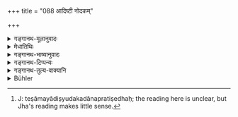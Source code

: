 +++
title = "088 आदिष्टी नोदकम्"

+++

<details><summary>गङ्गानथ-मूलानुवादः</summary>

The person under instruction shall not make water-offerings till the completion of his pupilage; at its completion, he becomes pure in three days, after having made the water-offerings.
</details>

<details><summary>मेधातिथिः</summary>

आदेश आदिष्टम् । व्रतादेशनसंबन्धाद् रूढिरूपेण ब्रह्मचार्य् उच्यते । तस्य ब्रह्मचर्याश्रमस्थस्य सतो ये सपिण्डाः प्रमीयन्ते तेषाम् अयम् अनिष्टोदकदानप्रतिषेधः[^१९९] । प्राक्प्रमीतानां तु विहितम् अन्वाहिकं कुर्याद् देवपितृतर्पणम् इति । **आ व्रतस्येति** आ समावर्तनाद् इत्य् अर्थः । न पुनर् आन्तरालिकसाहसिकाद् इत्य् अर्थः । व्रतचरणसमाप्तेः समावृत्तः स सर्वेषाम् एकैकस्योदकं कृत्वैकस्मिन्न् अहनि, त्रिरात्रम् आशौचं कुर्यात् । मातुस् तूदकदानं व्रतिनो ऽपीष्यते । न च व्रतलोपः । स्मृत्यन्तरम् उदाहरन्ति- अपराध्य आदिष्टी नोदक इति ॥ ५.८७ ॥


[^१९९]:
     J: teṣāmayādiṣyudakadānapratiṣedhaḥ; the reading here is unclear, but Jha's reading makes little sense.
</details>

<details><summary>गङ्गानथ-भाष्यानुवादः</summary>

‘*Ādiṣṭa*’ means ‘*ādeśa*’, ‘instruction’; and the term ‘*person under instruction*’ denotes the *Student*, by reason of his connection with the instruction that he receives regarding his observances. The present text prohibits the making of water-offerings by one who is still in the state of the Student, to such *Sapiṇḍa* relations as may happen to die
*during that period*. As for those that have died before, the offering
of water to the forefathers and Gods has already been prescribed for the Student also.

‘*Till the completion of his pupilage*;—*i.e*. till the performance of the ‘*Samāvartana*’ ceremony; and it does not mean any forced completion of the stage in the interval.

On returning after having finished his observances, he shall make a water-offering to each of the dead relations on one day; and he should observe ‘impurity’ for three days.

As regards the making of water-offering to his mother, this is necessary for the Student also; and such an offering does not interfere with the proper fulfilment of his observances. In support of this they quote another *Smṛti* -text—*viz*. ‘The person undergoing instruction does not commit a wrong in making a water-offering.’—(87).
</details>

<details><summary>गङ्गानथ-टिप्पन्यः</summary>

(Verse 88 of others).

This rule does not apply to the case of the mother (Medhātithi),—father
and mother (Govindarāja),—father, mother and ācārya (Kulluka).

This verse is quoted in *Aparārka* (p. 876), which adds the following
notes:—‘*ādiṣṭī*’ is the ‘Religious Student,’—‘*āvratasya samāpanāt*’
means ‘till the *Samāvartana* ceremony has been performed’;—in
*Mitākṣarā* (on 3.5) which adds that the Religious Student is called
‘*ādiṣṭī*’ by reason of his receiving such *ādiṣṭa, ādeśa*, injunction,
as ‘Thou art a Religious Student, drink water, do your duty’ and so
forth;—that this refers to the death of persons other than the Father
and others.

It is quoted in *Madanapārijāta*, (p. 405) as pertaining to cases other
than the death of the ‘mother and others—it explains ‘*ādiṣṭī*’ as
‘Religious Student,’ but adds that some people explain the term as ‘one
who is undergoing expiatory penance.’ The second half means that on the
expiration of the ‘*vrata*,’ he shall make the water-offering and remain
impure for three days.

It is quoted in *Nirṇayansindhu* (pp. 195 and 392) to the effect that
after the *Samāvartana* ceremony has been performed, the Religious
Student shall observe an ‘impurity’ for three days, for the death of
persons that may have occurred during his studentship;—in
*Gadādharapaddhati* (Kāla, p. 313), which explains ‘*ādiṣṭī*’ as the
Religious Student;—in *Hāralatā* (p. 201), which has the following
note:—‘*ādiṣṭa*’ stands for the observances prescribed in connection
with Vedic study, and ‘*ādiṣṭī*’ stands for the Religious Student, as
also for other persons that may be keeping certain observances; so long
as the course of the observance has not been finished, the man should
not offer

the death-oblations even to his Preceptor;—in *Saṃskāraratnamālā*, (p.
295), which says that *Mitākṣarā* has explained ‘*ādiṣṭī*’ as the
Religious Student;—and in *Smṛtisāroddhāra* (p. 216).
</details>

<details><summary>गङ्गानथ-तुल्य-वाक्यानि</summary>

*Viṣṇu* (22.87).—(Same as Manu.)

*Yājñavalkya* (3.5).—‘The religious student shall not make
water-offerings.’
</details>

<details><summary>Bühler</summary>

088	He who has undertaken the performance of a vow shall not pour out libations (to the dead) until the vow has been completed; but when he has offered water after its completion, he becomes pure in three days only.
</details>
